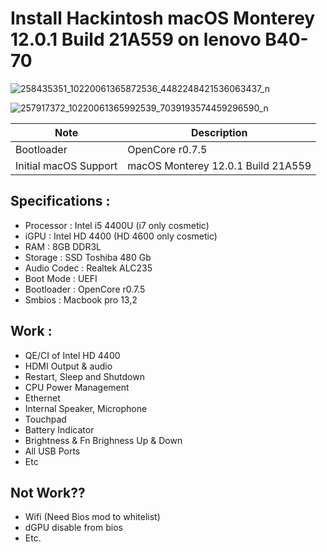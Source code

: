 # **Install Hackintosh macOS Monterey 12.0.1 Build 21A559 on lenovo B40-70**

![258435351_10220061365872536_4482248421536063437_n](https://github.com/rproject1994/Lenovo_B40-70_Monterey/assets/83424782/8122ea90-7bc7-41e0-b065-f58acd1efcbb)

![257917372_10220061365992539_7039193574459296590_n](https://github.com/rproject1994/Lenovo_B40-70_Monterey/assets/83424782/5a87d42b-7db4-4c5f-aca8-db6fdc656288)


| Note          | Description |
| ------------- | ------------- |
| Bootloader  | OpenCore r0.7.5  |
| Initial macOS Support  | macOS Monterey 12.0.1 Build 21A559 |



## **Specifications :**
* Processor : Intel i5 4400U (i7 only cosmetic)
* iGPU : Intel HD 4400 (HD 4600 only cosmetic)
* RAM : 8GB DDR3L
* Storage : SSD Toshiba 480 Gb
* Audio Codec : Realtek ALC235
* Boot Mode : UEFI
* Bootloader : OpenCore r0.7.5
* Smbios : Macbook pro 13,2

## **Work :**
* QE/CI of Intel HD 4400
* HDMI Output & audio
* Restart, Sleep and Shutdown
* CPU Power Management
* Ethernet
* Internal Speaker, Microphone
* Touchpad
* Battery Indicator
* Brightness & Fn Brighness Up & Down
* All USB Ports
* Etc

## **Not Work??**
* Wifi (Need Bios mod to whitelist)
* dGPU disable from bios
* Etc.

